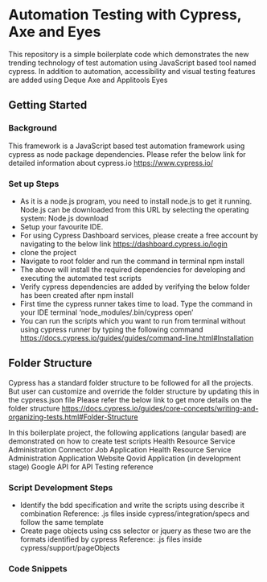 # Automation Testing with Cypress, Axe and Eyes
This repository is a simple boilerplate code which demonstrates the new trending technology of test automation using JavaScript based tool named cypress. In addition to automation, accessibility and visual testing features are added using Deque Axe and Applitools Eyes
## Getting Started
### Background
This framework is a JavaScript based test automation framework using cypress as node package dependencies. Please refer the below link for detailed information about cypress.io
https://www.cypress.io/

### Set up Steps
* As it is a node.js program, you need to install node.js to get it running. Node.js can be downloaded from this URL by selecting the operating system: Node.js download
* Setup your favourite IDE. 
* For using Cypress Dashboard services, please create a free account by navigating to the below link
https://dashboard.cypress.io/login
* clone the project 
* Navigate to root folder and run the command in terminal npm install
* The above will install the required dependencies for developing and executing the automated test scripts 
* Verify cypress dependencies are added by verifying the below folder has been created after npm install
* First time the cypress runner takes time to load. Type the command in your IDE terminal ‘node_modules/.bin/cypress open’
* You can run the scripts which you want to run from terminal without using cypress runner by typing the following command
 https://docs.cypress.io/guides/guides/command-line.html#Installation








## Folder Structure
 
Cypress has a standard folder structure to be followed for all the projects. But user can customize and override the folder structure by updating this in the cypress.json file
Please refer the below link to get more details on the folder structure
https://docs.cypress.io/guides/core-concepts/writing-and-organizing-tests.html#Folder-Structure

In this boilerplate project, the following applications (angular based) are demonstrated on how to create test scripts
Health Resource Service Administration Connector Job Application
Health Resource Service Administration Application Website
Qovid Application (in development stage)
Google API for API Testing reference
### Script Development Steps
* Identify the bdd specification and write the scripts using describe it combination
Reference: .js files inside cypress/integration/specs and follow the same template
* Create page objects using css selector or jquery as these two are the formats identified by cypress
Reference: .js files inside cypress/support/pageObjects
### Code Snippets


